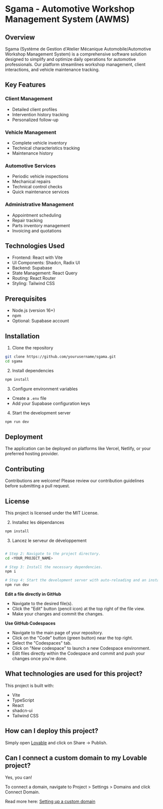 # Sgama - Automotive Workshop Management System (AWMS)

## Overview

Sgama (Système de Gestion d'Atelier Mécanique Automobile/Automotive Workshop Management System) is a comprehensive software solution designed to simplify and optimize daily operations for automotive professionals. Our platform streamlines workshop management, client interactions, and vehicle maintenance tracking.

## Key Features

### Client Management
- Detailed client profiles
- Intervention history tracking
- Personalized follow-up

### Vehicle Management
- Complete vehicle inventory
- Technical characteristics tracking
- Maintenance history

### Automotive Services
- Periodic vehicle inspections
- Mechanical repairs
- Technical control checks
- Quick maintenance services

### Administrative Management
- Appointment scheduling
- Repair tracking
- Parts inventory management
- Invoicing and quotations

## Technologies Used

- Frontend: React with Vite
- UI Components: Shadcn, Radix UI
- Backend: Supabase
- State Management: React Query
- Routing: React Router
- Styling: Tailwind CSS

## Prerequisites

- Node.js (version 16+)
- npm
- Optional: Supabase account

## Installation

1. Clone the repository
```bash
git clone https://github.com/yourusername/sgama.git
cd sgama
```

2. Install dependencies
```bash
npm install
```

3. Configure environment variables
- Create a `.env` file
- Add your Supabase configuration keys

4. Start the development server
```bash
npm run dev
```

## Deployment

The application can be deployed on platforms like Vercel, Netlify, or your preferred hosting provider.

## Contributing

Contributions are welcome! Please review our contribution guidelines before submitting a pull request.

## License

This project is licensed under the MIT License.

2. Installez les dépendances
```bash
npm install
```

3. Lancez le serveur de développement
```bash

# Step 2: Navigate to the project directory.
cd <YOUR_PROJECT_NAME>

# Step 3: Install the necessary dependencies.
npm i

# Step 4: Start the development server with auto-reloading and an instant preview.
npm run dev
```

**Edit a file directly in GitHub**

- Navigate to the desired file(s).
- Click the "Edit" button (pencil icon) at the top right of the file view.
- Make your changes and commit the changes.

**Use GitHub Codespaces**

- Navigate to the main page of your repository.
- Click on the "Code" button (green button) near the top right.
- Select the "Codespaces" tab.
- Click on "New codespace" to launch a new Codespace environment.
- Edit files directly within the Codespace and commit and push your changes once you're done.

## What technologies are used for this project?

This project is built with:

- Vite
- TypeScript
- React
- shadcn-ui
- Tailwind CSS

## How can I deploy this project?

Simply open [Lovable](https://lovable.dev/projects/12d5636a-21cd-4d25-b838-de03cacab1bc) and click on Share -> Publish.

## Can I connect a custom domain to my Lovable project?

Yes, you can!

To connect a domain, navigate to Project > Settings > Domains and click Connect Domain.

Read more here: [Setting up a custom domain](https://docs.lovable.dev/tips-tricks/custom-domain#step-by-step-guide)
